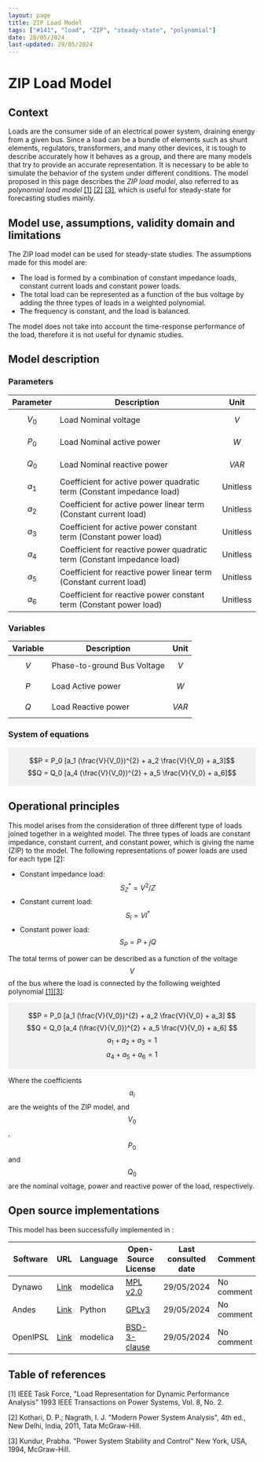 ```yaml
---
layout: page
title: ZIP Load Model 
tags: ["#141", "load", "ZIP", "steady-state", "polynomial"] 
date: 28/05/2024 
last-updated: 29/05/2024
---
```


# ZIP Load Model

## Context

Loads are the consumer side of an electrical power system, draining energy from a given bus. Since a load can be a bundle of elements such as shunt elements, regulators, transformers, and many other devices, it is tough to describe accurately how it behaves as a group, and there are many models that try to provide an accurate representation. It is necessary to be able to simulate the behavior of the system under different conditions. The model proposed in this page describes the *ZIP load model*, also referred to as *polynomial load model* [[1]](#1) [[2]](#2) [[3]](#3), which is useful for steady-state for forecasting studies mainly.

## Model use, assumptions, validity domain and limitations

The ZIP load model can be used for steady-state studies. The assumptions made for this model are:

* The load is formed by a combination of constant impedance loads, constant current loads and constant power loads.
* The total load can be represented as a function of the bus voltage by adding the three types of loads in a weighted polynomial.
* The frequency is constant, and the load is balanced.

The model does not take into account the time-response performance of the load, therefore it is not useful for dynamic studies.

## Model description

### Parameters

| Parameter|Description | Unit |
| ---| ---  | --- |
| $$V_0$$ | Load Nominal voltage | $$V$$ |
| $$P_0$$ | Load Nominal active power | $$W$$ |
| $$Q_0$$ | Load Nominal reactive power | $$VAR$$ |
| $$a_1$$ | Coefficient for active power quadratic term (Constant impedance load) | Unitless |
| $$a_2$$ | Coefficient for active power linear term (Constant current load) | Unitless |
| $$a_3$$ | Coefficient for active power constant term (Constant power load) | Unitless | 
| $$a_4$$ | Coefficient for reactive power quadratic term (Constant impedance load)| Unitless |
| $$a_5$$ | Coefficient for reactive power linear term (Constant current load)| Unitless |
| $$a_6$$ | Coefficient for reactive power constant term (Constant power load) | Unitless |

### Variables 

| Variable | Description | Unit |
| --- | --- | --- |
| $$V$$ | Phase-to-ground Bus Voltage | $$V$$ |
| $$P$$ | Load Active power | $$W$$ |
| $$Q$$ | Load Reactive power | $$VAR$$ |


### System of equations

<div style="background-color:rgba(0, 0, 0, 0.0470588); text-align:center; vertical-align: middle; padding:4px 0;">

$$P = P_0 [a_1 (\frac{V}{V_0})^{2} + a_2 \frac{V}{V_0} + a_3]$$
$$Q = Q_0 [a_4 (\frac{V}{V_0})^{2} + a_5 \frac{V}{V_0} + a_6]$$

</div>

## Operational principles

This model arises from the consideration of three different type of loads joined together in a weighted model. The three types of loads are constant impedance, constant current, and constant power, which is giving the name (ZIP) to the model. The following representations of power loads are used for each type [[2]](#2):

* Constant impedance load: $$S_{Z}^* = V^2/Z$$
* Constant current load: $$S_{I} = V I^*$$
* Constant power load: $$S_{P} = P + jQ$$

The total terms of power can be described as a function of the voltage $$V$$ of the bus where the load is connected by the following weighted polynomial [[1]](#1)[[3]](#3):

<div style="background-color:rgba(0, 0, 0, 0.0470588); text-align:center; vertical-align: middle; padding:4px 0;">

$$P = P_0 [a_1 (\frac{V}{V_0})^{2} + a_2 \frac{V}{V_0} + a_3] $$
$$Q = Q_0 [a_4 (\frac{V}{V_0})^{2} + a_5 \frac{V}{V_0} + a_6] $$
$$a_1 + a_2 + a_3 = 1$$
$$a_4 + a_5 + a_6 = 1$$

</div>

Where the coefficients $$a_i$$ are the weights of the ZIP model, and $$V_0$$, $$P_0$$ and $$Q_0$$ are the nominal voltage, power and reactive power of the load, respectively.

## Open source implementations

This model has been successfully implemented in :


| Software      | URL | Language | Open-Source License | Last consulted date | Comments |
| --------------| --- | --------- | ------------------- |------------------- | -------- |
| Dynawo | [Link](https://github.com/dynawo/dynawo/blob/master/dynawo/sources/Models/Modelica/Dynawo/Electrical/Loads/LoadZIP.mo) | modelica | [MPL v2.0](https://www.mozilla.org/en-US/MPL/2.0/)  | 29/05/2024 | No comment |
| Andes | [Link](https://github.com/CURENT/andes/blob/master/andes/models/dynload/zip.py) | Python | [GPLv3](https://www.gnu.org/licenses/gpl-3.0.en.html)  | 29/05/2024 | No comment |
|OpenIPSL | [Link](https://github.com/OpenIPSL/OpenIPSL/blob/master/OpenIPSL/Electrical/Loads/PSAT/ZIP.mo) | modelica | [BSD-3-clause](https://opensource.org/licenses/BSD-3-Clause)  | 29/05/2024 | No comment |

## Table of references

<a id="1">[1]</a> IEEE Task Force, "Load Representation for Dynamic Performance Analysis" 1993 IEEE Transactions on Power Systems, Vol. 8, No. 2.

<a id="2">[2]</a> Kothari, D. P.; Nagrath, I. J. "Modern Power System Analysis", 4th ed., New Delhi, India, 2011, Tata McGraw-Hill.

<a id="3">[3]</a> Kundur, Prabha. "Power System Stability and Control" New York, USA, 1994, McGraw-Hill.
